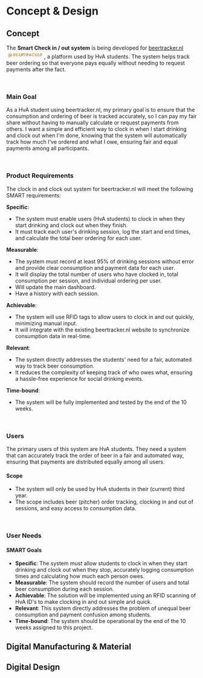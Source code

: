 # Concept & Design
## Concept

The **Smart Check in / out system** is being developed for [beertracker.nl](http://beertracker.nl) <img src="../../assets/images/logo.png" alt="Alt text" width="100" />, a platform used by HvA students. The system helps track beer ordering so that everyone pays equally without needing to request payments after the fact.

<br>


### Main Goal
As a HvA student using beertracker.nl, my primary goal is to ensure that the consumption and ordering of beer is tracked accurately, so I can pay my fair share without having to manually calculate or request payments from others. I want a simple and efficient way to clock in when I start drinking and clock out when I'm done, knowing that the system will automatically track how much I've ordered and what I owe, ensuring fair and equal payments among all participants.

<br>

### Product Requirements

The clock in and clock out system for beertracker.nl will meet the following SMART requirements:

**Specific**:

- The system must enable users (HvA students) to clock in when they start drinking and clock out when they finish.
- It must track each user's drinking session, log the start and end times, and calculate the total beer ordering for each user.

**Measurable**:

- The system must record at least 95% of drinking sessions without error and provide clear consumption and payment data for each user.
- It will display the total number of users who have clocked in, total consumption per session, and individual ordering per user.
- Will update the main dashboard.
- Have a history with each session.

**Achievable**:

- The system will use RFID tags to allow users to clock in and out quickly, minimizing manual input.
- It will integrate with the existing beertracker.nl website to synchronize consumption data in real-time.

**Relevant**:

- The system directly addresses the students' need for a fair, automated way to track beer consumption.
- It reduces the complexity of keeping track of who owes what, ensuring a hassle-free experience for social drinking events.

**Time-bound**:

- The system will be fully implemented and tested by the end of the 10 weeks.


<br>


### Users
The primary users of this system are HvA students. They need a system that can accurately track the order of beer in a fair and automated way, ensuring that payments are distributed equally among all users. 
#### Scope
- The system will only be used by HvA students in their (current) third year.
- The scope includes beer (pitcher) order tracking, clocking in and out of sessions, and easy access to consumption data.


<br>


### User Needs

#### SMART Goals
- **Specific**: The system must allow students to clock in when they start drinking and clock out when they stop, accurately logging consumption times and calculating how much each person owes.
- **Measurable**: The system should record the number of users and total beer consumption during each session.
- **Achievable**: The solution will be implemented using an RFID scanning of HvA ID's to make clocking in and out simple and quick.
- **Relevant**: This system directly addresses the problem of unequal beer consumption and payment confusion among students.
- **Time-bound**: The system should be operational by the end of the 10 weeks assigned to this project.

## Digital Manufacturing & Material
## Digital Design
